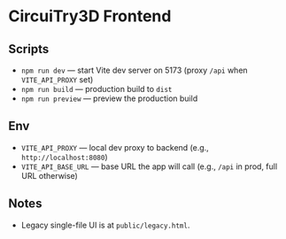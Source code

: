 # CircuiTry3D Frontend

## Scripts

- `npm run dev` — start Vite dev server on 5173 (proxy `/api` when `VITE_API_PROXY` set)
- `npm run build` — production build to `dist`
- `npm run preview` — preview the production build

## Env

- `VITE_API_PROXY` — local dev proxy to backend (e.g., `http://localhost:8080`)
- `VITE_API_BASE_URL` — base URL the app will call (e.g., `/api` in prod, full URL otherwise)

## Notes

- Legacy single-file UI is at `public/legacy.html`.
